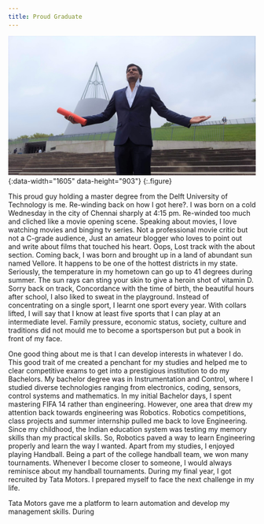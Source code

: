 ```yaml
---
title: Proud Graduate
---
```


![Math Screenshot](assets/img/blog/user.jpg){:data-width="1605" data-height="903"}
{:.figure} 

This proud guy holding a master degree from the Delft University of Technology is me. Re-winding back on how I got here?. I was born on a cold Wednesday in the city of Chennai sharply at 4:15 pm. Re-winded too much and cliched like a movie opening scene. Speaking about movies, I love watching movies and binging tv series. Not a professional movie critic but not a C-grade audience, Just an amateur blogger who loves to point out and write about films that touched his heart. Oops, Lost track with the about section. Coming back, I was born and brought up in a land of abundant sun named Vellore. It happens to be one of the hottest districts in my state. Seriously, the temperature in my hometown can go up to 41 degrees during summer. The sun rays can sting your skin to give a heroin shot of vitamin D. Sorry back on track, Concordance with the time of birth, the beautiful hours after school, I also liked to sweat in the playground. Instead of concentrating on a single sport, I learnt one sport every year. With collars lifted, I will say that I know at least five sports that I can play at an intermediate level. Family pressure, economic status, society, culture and traditions did not mould me to become a sportsperson but put a book in front of my face. 

One good thing about me is that I can develop interests in whatever I do. This good trait of me created a penchant for my studies and helped me to clear competitive exams to get into a prestigious institution to do my Bachelors. My bachelor degree was in Instrumentation and Control, where I studied diverse technologies ranging from electronics, coding, sensors, control systems and mathematics. In my initial Bachelor days, I spent mastering FIFA 14 rather than engineering. However, one area that drew my attention back towards engineering was Robotics. Robotics competitions, class projects and summer internship pulled me back to love Engineering. Since my childhood, the Indian education system was testing my memory skills than my practical skills. So, Robotics paved a way to learn Engineering properly and learn the way I wanted. Apart from my studies, I enjoyed playing Handball. Being a part of the college handball team, we won many tournaments.  Whenever I become closer to someone,  I would always reminisce about my handball tournaments. During my final year, I got recruited by Tata Motors. I  prepared myself to face the next challenge in my life.

Tata Motors gave me a platform to learn automation and develop my management skills. During 
